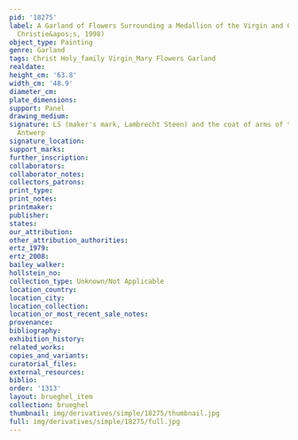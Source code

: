 ```yaml
---
pid: '18275'
label: A Garland of Flowers Surrounding a Medallion of the Virgin and Child (London,
  Christie&apos;s, 1998)
object_type: Painting
genre: Garland
tags: Christ Holy_family Virgin_Mary Flowers Garland
realdate: 
height_cm: '63.8'
width_cm: '48.9'
diameter_cm: 
plate_dimensions: 
support: Panel
drawing_medium: 
signature: LS (maker's mark, Lambrecht Steen) and the coat of arms of the city of
  Antwerp
signature_location: 
support_marks: 
further_inscription: 
collaborators: 
collaborator_notes: 
collectors_patrons: 
print_type: 
print_notes: 
printmaker: 
publisher: 
states: 
our_attribution: 
other_attribution_authorities: 
ertz_1979: 
ertz_2008: 
bailey_walker: 
hollstein_no: 
collection_type: Unknown/Not Applicable
location_country: 
location_city: 
location_collection: 
location_or_most_recent_sale_notes: 
provenance: 
bibliography: 
exhibition_history: 
related_works: 
copies_and_variants: 
curatorial_files: 
external_resources: 
biblio: 
order: '1313'
layout: brueghel_item
collection: brueghel
thumbnail: img/derivatives/simple/18275/thumbnail.jpg
full: img/derivatives/simple/18275/full.jpg
---
```

